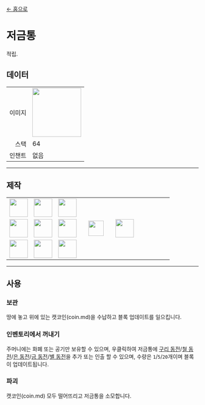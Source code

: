 [← 홈으로](../)
# 저금통
적립.

## 데이터
<table>
    <tr><td align="end">이미지</td><td><img src="https://i.imgur.com/BhvKWY8.png" width="128"/></td></tr>
    <tr><td align="end">스택</td><td>64</td></tr>
    <tr><td align="end">인챈트</td><td>없음</td></tr>
</table>

---

## 제작
<table>
    <tr><td><img src="https://i.imgur.com/oy4arVO.png" width="48"/></td><td><img src="https://i.imgur.com/oy4arVO.png" width="48"/></td><td><img src="https://i.imgur.com/oy4arVO.png" width="48"/></td><td colspan="3"></td></tr>
    <tr><td><img src="https://i.imgur.com/oy4arVO.png" width="48"/></td><td><img src="https://i.imgur.com/wl43BjZ.png" width="48"/></td><td><img src="https://i.imgur.com/oy4arVO.png" width="48"/></td><td width="70" align="center"><img src="https://i.imgur.com/VE0KqIE.png" width="40"/></td><td><img src="https://i.imgur.com/BhvKWY8.png" width="48"/></td><td width="70"></td></tr>
    <tr><td><img src="https://i.imgur.com/oy4arVO.png" width="48"/></td><td><img src="https://i.imgur.com/oy4arVO.png" width="48"/></td><td><img src="https://i.imgur.com/oy4arVO.png" width="48"/></td><td colspan="3"></td></tr>
</table>

---

## 사용
### 보관
땅에 놓고 위에 있는 캣코인(coin.md)을 수납하고 블록 업데이트를 일으킵니다.

### 인벤토리에서 꺼내기
주머니에는 화폐 또는 공기만 보유할 수 있으며, 우클릭하여 저금통에 [구리 동전](coin.md)/[철 동전](coin.md)/[은 동전](coin.md)/[금 동전](coin.md)/[별 동전](coin.md)을 추가 또는 인출 할 수 있으며, 수량은 `1`/`5`/`20`개이며 블록이 업데이트됩니다.

### 파괴
캣코인(coin.md) 모두 떨어뜨리고 저금통을 소모합니다.
